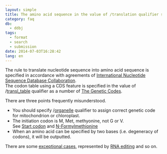 ```yaml
---
layout: simple
title: The amino acid sequence in the value of /translation qualifier seems to be incorrect.
category: faq
db:
  - ddbj
tags: 
  - format
  - search
  - submission
date: 2014-07-03T16:28:42
lang: en
---
```


The rule to translate nucleotide sequence into amino acid sequence is specified in accordance with agreements of [International Nucleotide Sequence Database Collaboration](/insdc/index-e.html).     
The codon table using a CDS feature is specified in the value of /[transl_table](/ddbj/qualifiers-e.html#transl_table) qualifier as a number of [The Genetic Codes](/ddbj/geneticcode-e.html). 

There are three points frequently misunderstood. 
- You should specify /[organelle](/ddbj/qualifiers-e.html#organelle) qualifier to assign correct genetic code for mitochondrion or chloroplast. 
- The initiation codon is M, Met, methyonine, not G or V.     
   See [Start codon](http://en.wikipedia.org/wiki/Start_codon) and [N-Formylmethionine](http://en.wikipedia.org/wiki/Formylmethionine)
- When an amino acid can be specified by two bases (i.e. degeneracy of codons), it will be outputted. 

There are some [exceptional cases](/faq/en/how-to-describe-not-standard-genetic-code-e.html), represented by [RNA editing](/ddbj/cds-e.html#stop_e) and so on. 
